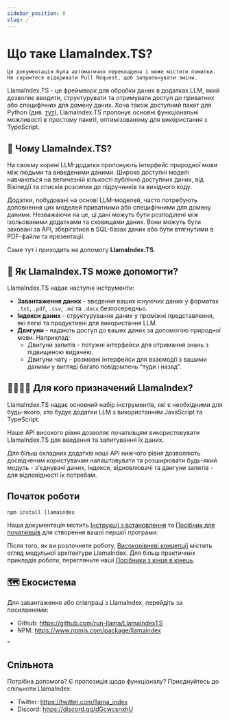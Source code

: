 ```yaml
---
sidebar_position: 0
slug: /
---
```


# Що таке LlamaIndex.TS?

`Ця документація була автоматично перекладена і може містити помилки. Не соромтеся відкривати Pull Request, щоб запропонувати зміни.`

LlamaIndex.TS - це фреймворк для обробки даних в додатках LLM, який дозволяє вводити, структурувати та отримувати доступ до приватних або специфічних для домену даних. Хоча також доступний пакет для Python (див. [тут](https://docs.llamaindex.ai/en/stable/)), LlamaIndex.TS пропонує основні функціональні можливості в простому пакеті, оптимізованому для використання з TypeScript.

## 🚀 Чому LlamaIndex.TS?

На своєму корені LLM-додатки пропонують інтерфейс природної мови між людьми та виведеними даними. Широко доступні моделі навчаються на величезній кількості публічно доступних даних, від Вікіпедії та списків розсилки до підручників та вихідного коду.

Додатки, побудовані на основі LLM-моделей, часто потребують доповнення цих моделей приватними або специфічними для домену даними. Незважаючи на це, ці дані можуть бути розподілені між ізольованими додатками та сховищами даних. Вони можуть бути заховані за API, зберігатися в SQL-базах даних або бути втягнутими в PDF-файли та презентації.

Саме тут і приходить на допомогу **LlamaIndex.TS**.

## 🦙 Як LlamaIndex.TS може допомогти?

LlamaIndex.TS надає наступні інструменти:

- **Завантаження даних** - введення ваших існуючих даних у форматах `.txt`, `.pdf`, `.csv`, `.md` та `.docx` безпосередньо.
- **Індекси даних** - структурування даних у проміжні представлення, які легкі та продуктивні для використання LLM.
- **Двигуни** - надають доступ до ваших даних за допомогою природної мови. Наприклад:
  - Двигуни запитів - потужні інтерфейси для отримання знань з підвищеною видачею.
  - Двигуни чату - розмовні інтерфейси для взаємодії з вашими даними у вигляді багато повідомлень "туди і назад".

## 👨‍👩‍👧‍👦 Для кого призначений LlamaIndex?

LlamaIndex.TS надає основний набір інструментів, які є необхідними для будь-якого, хто будує додатки LLM з використанням JavaScript та TypeScript.

Наше API високого рівня дозволяє початківцям використовувати LlamaIndex.TS для введення та запитування їх даних.

Для більш складних додатків наші API нижчого рівня дозволяють досвідченим користувачам налаштовувати та розширювати будь-який модуль - з'єднувачі даних, індекси, відновлювачі та двигуни запитів - для відповідності їх потребам.

## Початок роботи

`npm install llamaindex`

Наша документація містить [Інструкції з встановлення](./installation.mdx) та [Посібник для початківців](./starter.md) для створення вашої першої програми.

Після того, як ви розпочнете роботу, [Високорівневі концепції](./getting_started/concepts.md) містить огляд модульної архітектури LlamaIndex. Для більш практичних прикладів роботи, перегляньте наші [Посібники з кінця в кінець](./end_to_end.md).

## 🗺️ Екосистема

Для завантаження або співпраці з LlamaIndex, перейдіть за посиланнями:

- Github: https://github.com/run-llama/LlamaIndexTS
- NPM: https://www.npmjs.com/package/llamaindex

"

## Спільнота

Потрібна допомога? Є пропозиція щодо функціоналу? Приєднуйтесь до спільноти LlamaIndex:

- Twitter: https://twitter.com/llama_index
- Discord: https://discord.gg/dGcwcsnxhU
